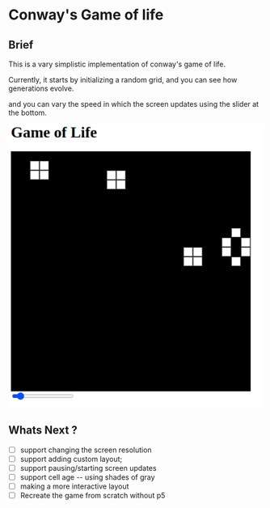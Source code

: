 # Conway's Game of life

## Brief

This is a  vary simplistic implementation of conway's game of life.

Currently, it starts by initializing a random grid, and you can see how generations evolve. 

and you can vary the speed in which the screen updates using the slider at the bottom.

![screenshot](./img/screenshot.png)

## Whats Next ? 

- [ ] support changing the screen resolution
- [ ] support adding custom layout;
- [ ] support pausing/starting screen updates
- [ ] support cell age -- using shades of gray
- [ ] making a more interactive layout
- [ ] Recreate the game from scratch without p5
